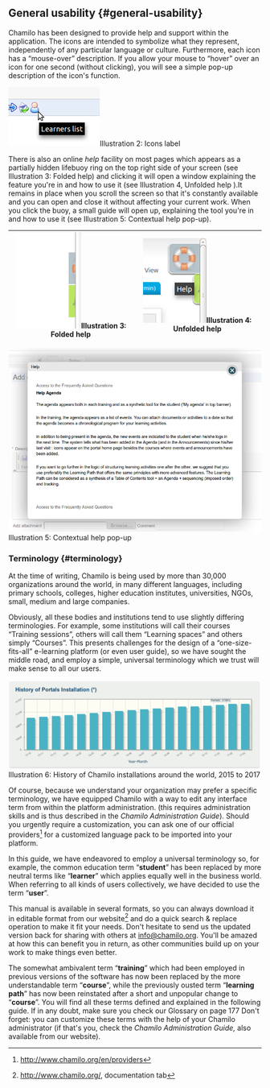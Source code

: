 ## General usability {#general-usability}

Chamilo has been designed to provide help and support within the application. The icons are intended to symbolize what they represent, independently of any particular language or culture. Furthermore, each icon has a “mouse-over” description. If you allow your mouse to “hover” over an icon for one second (without clicking), you will see a simple pop-up description of the icon&#039;s function.

![](../assets/images2.png)Illustration 2: Icons label

There is also an online _help_ facility on most pages which appears as a partially hidden lifebuoy ring on the top right side of your screen (see Illustration 3: Folded help) and clicking it will open a window explaining the feature you&#039;re in and how to use it (see Illustration 4, Unfolded help ).It remains in place when you scroll the screen so that it&#039;s constantly available and you can open and close it without affecting your current work. When you click the buoy, a small guide will open up, explaining the tool you&#039;re in and how to use it (see Illustration 5: Contextual help pop-up).

| ![](../assets/images3.png)Illustration 3: Folded help | ![](../assets/illustration_4.png)Illustration 4: Unfolded help |
| --- | --- |

![](../assets/images5.png)Illustration 5: Contextual help pop-up

### Terminology {#terminology}

At the time of writing, Chamilo is being used by more than 30,000 organizations around the world, in many different languages, including primary schools, colleges, higher education institutes, universities, NGOs, small, medium and large companies.

Obviously, all these bodies and institutions tend to use slightly differing terminologies. For example, some institutions will call their courses “Training sessions”, others will call them “Learning spaces” and others simply “Courses”. This presents challenges for the design of a “one-size-fits-all” e-learning platform (or even user guide), so we have sought the middle road, and employ a simple, universal terminology which we trust will make sense to all our users.

![](../assets/images4.png)Illustration 6: History of Chamilo installations around the world, 2015 to 2017

Of course, because we understand your organization may prefer a specific terminology, we have equipped Chamilo with a way to edit any interface term from within the platform administration. (this requires administration skills and is thus described in the _Chamilo Administration Guide_). Should you urgently require a customization, you can ask one of our official providers[^2] for a customized language pack to be imported into your platform.

In this guide, we have endeavored to employ a universal terminology so, for example, the common education term “**student**” has been replaced by more neutral terms like “**learner**” which applies equally well in the business world. When referring to all kinds of users collectively, we have decided to use the term “**user**”.

This manual is available in several formats, so you can always download it in editable format from our website[^3] and do a quick search &amp; replace operation to make it fit your needs. Don&#039;t hesitate to send us the updated version back for sharing with others at info@chamilo.org. You&#039;ll be amazed at how this can benefit you in return, as other communities build up on your work to make things even better.

The somewhat ambivalent term “**training**” which had been employed in previous versions of the software has now been replaced by the more understandable term “**course**”, while the previously ousted term “**learning path**” has now been reinstated after a short and unpopular change to “**course**”. You will find all these terms defined and explained in the following guide. If in any doubt, make sure you check our Glossary on page 177 Don&#039;t forget: you can customize these terms with the help of your Chamilo administrator (if that&#039;s you, check the _Chamilo Administration Guide,_ also available from our website).

[^2]: http://www.chamilo.org/en/providers

[^3]: http://www.chamilo.org/, documentation tab